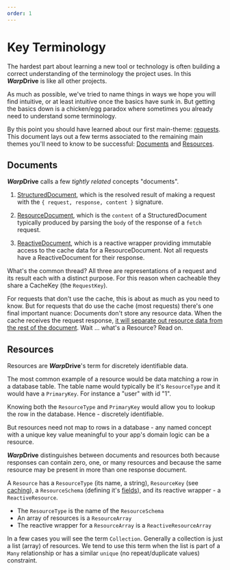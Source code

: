 ```yaml
---
order: 1
---
```


# Key Terminology

The hardest part about learning a new tool or technology is often building a correct
understanding of the terminology the project uses. In this ***Warp*Drive** is like all
other projects.

As much as possible, we've tried to name things in ways we hope you will find intuitive, or at 
least intuitive once the basics have sunk in. But getting the basics down is a chicken/egg paradox
where sometimes you already need to understand some terminology.

By this point you should have learned about our first main-theme: [requests](./requests/index.md).
This document lays out a few terms associated to the remaining main themes you'll need to know to
be successful: [Documents](#documents) and [Resources](#resources).

## Documents

***Warp*Drive** calls a few *tightly related* concepts "documents".

1. [StructuredDocument](/api/@warp-drive/core/types/request/type-aliases/StructuredDocument), which is the resolved result of making a request with
the `{ request, response, content }` signature.

2. [ResourceDocument](/api/@warp-drive/core/types/spec/document/type-aliases/ResourceDocument), which is
the `content` of a StructuredDocument typically produced by parsing the `body` of the response of a `fetch`
request.

3. [ReactiveDocument](/api/@warp-drive/core/reactive/type-aliases/ReactiveDocument), which is a reactive wrapper providing immutable access to the cache data for a ResourceDocument. Not all requests have a ReactiveDocument for their response.

What's the common thread? All three are representations of a request and its result each with a distinct purpose. For this reason when cacheable they share a CacheKey (the `RequestKey`).

For requests that don't use the cache, this is about as much as you need to know. But for requests that do use the cache (most requests) there's one final important nuance: Documents don't store any resource data. When the cache receives the request response, [it will separate out resource data from the rest of the document](./caching/index.md#resource-extraction). Wait ... what's a Resource? Read on.

## Resources

Resources are ***Warp*Drive**'s term for discretely identifiable data.

The most common example of a resource would be data matching a row in a database table. The table 
name would typically be it's `ResourceType` and it would have a `PrimaryKey`. For instance a "user"
with id "1".

Knowing both the `ResourceType` and `PrimaryKey` would allow you to lookup the row in the database. Hence - 
discretely identifiable.

But resources need not map to rows in a database - any named concept with a unique key value meaningful to your app's domain logic can be a resource.

***Warp*Drive** distinguishes between documents and resources both because responses can contain zero, one, or many resources and because the same resource may be present in more than one response
document.

A `Resource` has a `ResourceType` (its name, a string), `ResourceKey` (see [caching](./caching/index.md)), a `ResourceSchema` (defining it's [fields](./schemas/index.md)), and its reactive wrapper - a `ReactiveResource`.

- The `ResourceType` is the name of the `ResourceSchema`
- An array of resources is a `ResourceArray`
- The reactive wrapper for a `ResourceArray` is a `ReactiveResourceArray`

In a few cases you will see the term `Collection`. Generally a collection is just a list (array) of resources. We tend to use this term when the list is part of a `Many` relationship or has a similar `unique` (no repeat/duplicate values) constraint.
